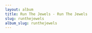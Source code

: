 ```yaml
---
layout: album
title: Run The Jewels - Run The Jewels
slug: runthejewels
album_slug: runthejewels
---
```

